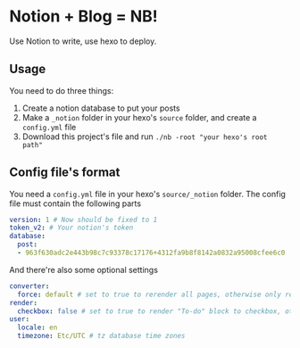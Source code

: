 # Notion + Blog = NB!

Use Notion to write, use hexo to deploy.


## Usage

You need to do three things:

1. Create a notion database to put your posts
2. Make a `_notion` folder in your hexo's `source` folder, and create a `config.yml` file
3. Download this project's file and run `./nb -root "your hexo's root path"`


## Config file's format

You need a `config.yml` file in your hexo's `source/_notion` folder. The config file must contain the following parts

```yaml
version: 1 # Now should be fixed to 1
token_v2: # Your notion's token
database:
  post:
  - 963f630adc2e443b98c7c93378c17176+4312fa9b8f8142a0832a95008cfee6c0

```

And there're also some optional settings
```yaml
converter:
  force: default # set to true to rerender all pages, otherwise only rerender edited files
render:
  checkbox: false # set to true to render "To-do" block to checkbox, otherwise to normal list
user:
  locale: en
  timezone: Etc/UTC # tz database time zones
```




